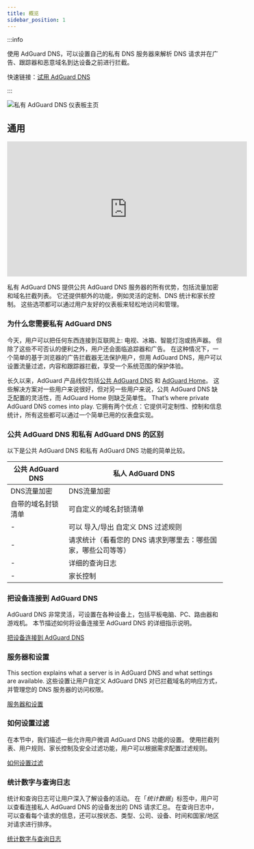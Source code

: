 ```yaml
---
title: 概览
sidebar_position: 1
---
```


:::info

使用 AdGuard DNS，可以设置自己的私有 DNS 服务器来解析 DNS 请求并在广告、跟踪器和恶意域名到达设备之前进行拦截。

快速链接：[试用 AdGuard DNS](https://agrd.io/download-dns)

:::

![私有 AdGuard DNS 仪表板主页](https://cdn.adtidy.org/public/Adguard/Blog/private_adguard_dns/main.png)

## 通用

<iframe width="560" height="315" class="youtube-video" src="https://www.youtube-nocookie.com/embed/ME3_Ms9LO8M" title="YouTube 视频播放器" frameborder="0" allow="accelerometer; autoplay; clipboard-write; encrypted-media; gyroscope; picture-in-picture" allowfullscreen></iframe>

私有 AdGuard DNS 提供公共 AdGuard DNS 服务器的所有优势，包括流量加密和域名拦截列表。 它还提供额外的功能，例如灵活的定制、DNS 统计和家长控制。 这些选项都可以通过用户友好的仪表板来轻松地访问和管理。

### 为什么您需要私有 AdGuard DNS

今天，用户可以把任何东西连接到互联网上: 电视、冰箱、智能灯泡或扬声器。 但除了这些不可否认的便利之外，用户还会面临追踪器和广告。 在这种情况下，一个简单的基于浏览器的广告拦截器无法保护用户，但用 AdGuard DNS，用户可以设置流量过滤，内容和跟踪器拦截，享受一个系统范围的保护体验。

长久以来，AdGuard 产品线仅包括[公共 AdGuard DNS](../public-dns/overview.md) 和 [AdGuard Home](https://github.com/AdguardTeam/AdGuardHome)。 这些解决方案对一些用户来说很好，但对另一些用户来说，公共 AdGuard DNS 缺乏配置的灵活性，而 AdGuard Home 则缺乏简单性。 That’s where private AdGuard DNS comes into play. 它拥有两个优点：它提供可定制性、控制和信息统计，所有这些都可以通过一个简单已用的仪表盘实现。

### 公共 AdGuard DNS 和私有 AdGuard DNS 的区别

以下是公共 AdGuard DNS 和私有 AdGuard DNS 功能的简单比较。

| 公共 AdGuard DNS | 私人 AdGuard DNS                    |
| -------------- | --------------------------------- |
| DNS流量加密        | DNS流量加密                           |
| 自带的域名封锁清单      | 可自定义的域名封锁清单                       |
| -              | 可以 导入/导出 自定义 DNS 过滤规则             |
| -              | 请求统计（看看您的 DNS 请求到哪里去：哪些国家，哪些公司等等） |
| -              | 详细的查询日志                           |
| -              | 家长控制                              |


<!-- ## How to set up private AdGuard DNS

### For devices that support DoH, DoT, and DoQ

1. Go to your [AdGuard DNS dashboard](https://agrd.io/download-dns) (if not logged in, log in using your AdGuard account)
1. Click *Connect device* and follow on-screen instructions

:::note Supported platforms:

- Android
- iOS
- Windows
- Mac
- Linux
- Routers
- Gaming consoles
- Smart TVs

:::

Every device that you add in the AdGuard DNS panel has its own unique address that can be used if the device supports modern encrypted DNS protocols (DoH, DoT, and DoQ).

### For devices that do not support DoH, DoT, and DoQ

If the device does not support encrypted DNS and you have to use plain DNS, there are two more ways to allow AdGuard DNS to recognize the device — use dedicated IP addresses or link device's IP address.

:::note

Use plain DNS addresses only if you have no other options: this reduces the security of DNS requests. If you decide to use plain DNS, we recommend that you choose dedicated IP addresses.

:::

#### Dedicated IP addresses

For every device that you connect to AdGuard DNS, you'll be offered two dedicated IPv6 addresses that you can enter in your device settings. Using both IPv6 addresses is not mandatory, but often devices might request you to enter two IPv6 addresses.

When you connect to them, AdGuard DNS will be able to determine which particular device is sending DNS requests and display statistics for it. And you'll be able to configure DNS rules specifically for this device.

Unfortunately, not all service providers offer IPv6 support, and not all devices allow you to configure IPv6 addresses. If this is your case, you may have to rely on the Linked IP method.

#### Linked IP

If you connect your device to AdGuard DNS via Linked IP, the service will count all plain DNS requests coming from that IP address towards that "device". With this connection method, you would have to reconnect manually or through a special program each time the device's IP changes, which happens after each reboot.

The only requirement for linking IP is that **it must be a residential IP address**.

:::note

A residential IP address is an IP address assigned to a device connected to a residential ISP. It is typically associated with a physical location and is allocated to individual homes or apartments. Residential IP addresses are used by regular Internet users for their everyday online activities, such as browsing the web, accessing social media platforms, sending emails, or streaming content.

:::

If you're trying to link a residential IP address and AdGuard DNS does not allow you to do that, please contact our support team at support@adguard-dns.io.

## Private AdGuard DNS features

### Statistics

In the *Statistics* tab you can see all the summarized statistics on DNS queries made by devices connected to your Private AdGuard  DNS. It shows the total number and geography of requests, the number of blocked requests, the list of companies the requests were addressed to, requests types and top requested domains.

![Private AdGuard DNS dashboard statistics](https://cdn.adtidy.org/public/Adguard/Blog/private_adguard_dns/statistics.png)

### Traffic destination

This feature shows you where DNS requests sent by your devices go. On top of seeing the map of request destinations, you can filter the information by date, device and country.

![Private AdGuard DNS dashboard traffic](https://cdn.adtidy.org/public/Adguard/Blog/private_adguard_dns/traffic_destination.png)

### Companies

This tab allows you to quickly check which companies send the most requests, and which companies have the most blocked requests.

![Private AdGuard DNS dashboard companies](https://cdn.adtidy.org/public/Adguard/Blog/private_adguard_dns/companies.png)

### Query log

This is a detailed log where you can check out the information on every single request and also sort requests by status, type, company, device, time, country.

![Private AdGuard DNS dashboard query log](https://cdn.adtidy.org/public/Adguard/Blog/private_adguard_dns/query_log.png)

## Server settings

This section features a range of settings allowing you to customize the operation of private AdGuard DNS, ensuring the Internet functions exactly as you desire.

### Blocklists management

The *Blocklists* feature allows you to specify which domains you want to block and which you don't. Choose from a variety of blocklists for different purposes.

![Private AdGuard DNS dashboard blocklists](https://cdn.adtidy.org/public/Adguard/Blog/private_adguard_dns/blocklists.png)

### Security settings

Even if you're aware of all the tricks online scammers use, there's always a risk you'll accidentally click a malicious link. To protect yourself from such accidents, go to the *Security settings* section and check the boxes next to the options listed there.

The *Block malicious, phishing, and scam domains* feature will block domains found in the dedicated database. And the *Block newly registered domains* will block all domains registered less than 30 days ago, which are often considered risky for your online privacy.

### Parental control

To protect your child from online content you deem inappropriate, set up and activate the *Parental control* option. In addition to options such as "adult content" blocking and safe search, we've added the ability to manually specify domains for blocking and set a schedule for the *Parental control* to work accordingly.

![Parental control](https://cdn.adtidy.org/public/Adguard/Blog/private_adguard_dns/parental_control.png)

### User rules

For cases where pre-installed blocklists with thousands of rules are not enough, we have a handy feature called *User rules*. Here you can manually add custom rules to block/unblock a specific domain or import custom rule lists (see [DNS filtering rules syntax](../general/dns-filtering-syntax.md)). You can export the lists.

![Private AdGuard DNS dashboard user rules](https://cdn.adtidy.org/public/Adguard/Blog/private_adguard_dns/import.png)

### DNS-over-HTTPS with authentication

DNS-over-HTTPS with authentication provides a login and password to connect to the server. This can limit access to unauthorized users and increase security.

To enable this feature, go to *Server settings* → *Devices* → *Settings* and change the DNS server to the one with authentication. Select *Deny other protocols* to disable alternative protocol usage, ensuring exclusive DNS-over-HTTPS authentication and blocking third-party access.

![DNS-over-HTTPS with authentication](https://cdn.adtidy.org/content/release_notes/dns/v2-7/http-auth/http-auth-en.png)

## Advanced

Here you can set the way AdGuard DNS must respond to blocked domains:

- Default — zero IP address
- NXDOMAIN — the domain does not exist
- REFUSED — the server has refused to process the request
- Custom IP — you can manually specify an IP address

Additionally, you can adjust the *Time to live* (TTL) setting. This parameter defines the time period (in seconds) that a client device caches the response to a DNS request. A higher TTL means that even if a previously blocked domain is unblocked, it may still appear as blocked for a while. A TTL of 0 indicates that the device does not cache responses.

In the Advanced section, there are three options that can be customized:

- Block access to iCloud Private Relay. Devices that use iCloud Private Relay may ignore DNS settings. Enabling this option ensures that AdGuard DNS can effectively protect your device.
- Block Firefox canary domain. This setting prevents Firefox from automatically switching to its DoH resolver when AdGuard DNS is set as the system-wide DNS service.
- Log IP addresses. If this option is enabled, IP addresses associated with incoming DNS requests will be recorded and displayed in the Query log.

### Access settings

Here you can manage an access to your DNS server by configuring the following settings:

- Allowed clients. Specify which clients are permitted to use your DNS server. Please note that allowed clients are not counted in added access rules, only disallowed clients and domains

![Added rules](https://cdn.adtidy.org/content/kb/dns/private/rules_added.png)

- Disallowed clients. List clients that are denied to use your DNS server
- Disallowed domains. Specify domain names that will be denied access to your DNS server. Wildcards and DNS filtering rules can also be listed here

:::note

If you only want to use DNS on certain AS numbers or IP addresses, you should block everything else in the Disallowed clients field. Simply allowing only the necessary numbers and addresses in the *Allowed clients* field won’t be enough.

:::

By setting up these options, you can control who uses your DNS server and prevent potential DDoS attacks. Requests that are not allowed will not appear in your Query log, and they are free of charge.-->

### 把设备连接到 AdGuard DNS

AdGuard DNS 非常灵活，可设置在各种设备上，包括平板电脑、PC、路由器和游戏机。 本节描述如何将设备连接至 AdGuard DNS 的详细指示说明。

[把设备连接到 AdGuard DNS](/private-dns/connect-devices/connect-devices.md)

### 服务器和设置

This section explains what a server is in AdGuard DNS and what settings are available. 这些设置让用户自定义 AdGuard DNS 对已拦截域名的响应方式，并管理您的 DNS 服务器的访问权限。

[服务器和设置](/private-dns/server-and-settings/server-and-settings.md)

### 如何设置过滤

在本节中，我们描述一些允许用户微调 AdGuard DNS 功能的设置。 使用拦截列表、用户规则、家长控制及安全过滤功能，用户可以根据需求配置过滤规则。

[如何设置过滤](/private-dns/setting-up-filtering/blocklists.md)

### 统计数字与查询日志

统计和查询日志可让用户深入了解设备的活动。 在「*统计数据*」标签中，用户可以查看连接私人 AdGuard DNS 的设备发出的 DNS 请求汇总。 在查询日志中，可以查看每个请求的信息，还可以按状态、类型、公司、设备、时间和国家/地区对请求进行排序。

[统计数字与查询日志](/private-dns/statistics-and-log/statistics.md)
